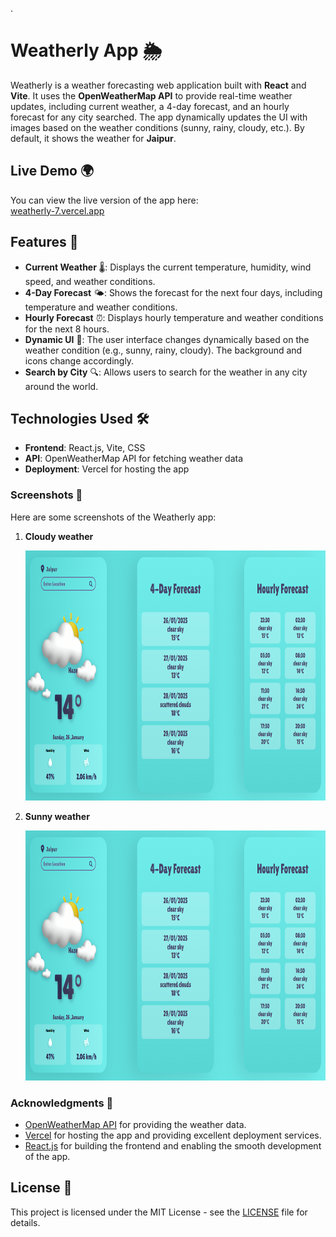 .
# Weatherly App 🌦️

Weatherly is a weather forecasting web application built with **React** and **Vite**. It uses the **OpenWeatherMap API** to provide real-time weather updates, including current weather, a 4-day forecast, and an hourly forecast for any city searched. The app dynamically updates the UI with images based on the weather conditions (sunny, rainy, cloudy, etc.). By default, it shows the weather for **Jaipur**.

## Live Demo 🌍

You can view the live version of the app here:  
[weatherly-7.vercel.app](https://weatherly-7.vercel.app)

## Features 🌟

- **Current Weather** 🌡️: Displays the current temperature, humidity, wind speed, and weather conditions.
- **4-Day Forecast** 🌤️: Shows the forecast for the next four days, including temperature and weather conditions.
- **Hourly Forecast** ⏰: Displays hourly temperature and weather conditions for the next 8 hours.
- **Dynamic UI** 🎨: The user interface changes dynamically based on the weather condition (e.g., sunny, rainy, cloudy). The background and icons change accordingly.
- **Search by City** 🔍: Allows users to search for the weather in any city around the world.

## Technologies Used 🛠️

- **Frontend**: React.js, Vite, CSS
- **API**: OpenWeatherMap API for fetching weather data
- **Deployment**: Vercel for hosting the app
  
### Screenshots 📸

Here are some screenshots of the Weatherly app:

1. **Cloudy weather**  
   
    <img src="/public/images/Screenshot (16).png" alt="Current Weather and Search Bar" width="600" height="400">

3. **Sunny weather**  
 
    <img src="/public/images/Screenshot (16).png" alt="Current Weather and Search Bar" width="600" height="400">



### Acknowledgments 👏


- [OpenWeatherMap API](https://openweathermap.org/) for providing the weather data.
- [Vercel](https://vercel.com/) for hosting the app and providing excellent deployment services.
- [React.js](https://reactjs.org/) for building the frontend and enabling the smooth development of the app.

## License 📝

This project is licensed under the MIT License - see the [LICENSE](LICENSE) file for details.
